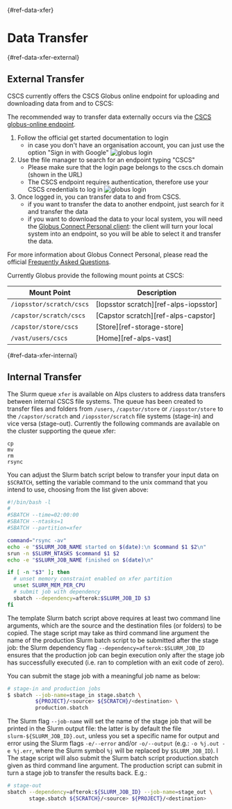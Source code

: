 [](){#ref-data-xfer}
# Data Transfer

[](){#ref-data-xfer-external}
## External Transfer

CSCS currently offers the CSCS Globus online endpoint for uploading and downloading data from and to CSCS:

The recommended way to transfer data externally occurs via the [CSCS globus-online endpoint](https://www.globus.org).


1. Follow the official get started documentation to login
    * in case you don't have an organisation account, you can just use the option "Sign in with Google"
    ![globus login](../images/storage/globus_login.png)
2. Use the file manager to search for an endpoint typing "CSCS"
    * Please make sure that the login page belongs to the cscs.ch domain (shown in the URL)
    * The CSCS endpoint requires authentication, therefore use your CSCS credentials to log in
    ![globus login](../images/storage/globus_endpoint_login.png)
3. Once logged in, you can transfer data to and from CSCS.
    * if you want to transfer the data to another endpoint, just search for it and transfer the data
    * if you want to download the data to your local system, you will need the [Globus Connect Personal client](https://www.globus.org/globus-connect-personal): the client will turn your local system into an endpoint, so you will be able to select it and transfer the data.

For more information about Globus Connect Personal, please read the official [Frequently Asked Questions](https://docs.globus.org/faq/globus-connect-endpoints/).

Currently Globus provide the following mount points at CSCS:

| Mount Point | Description |
|---|---|
| `/iopsstor/scratch/cscs` | [Iopsstor scratch][ref-alps-iopsstor] |
| `/capstor/scratch/cscs` | [Capstor scratch][ref-alps-capstor] |
| `/capstor/store/cscs` | [Store][ref-storage-store] |
| `/vast/users/cscs` | [Home][ref-alps-vast] |

[](){#ref-data-xfer-internal}
## Internal Transfer

The Slurm queue `xfer` is available on Alps clusters to address data transfers between internal CSCS file systems.
The queue has been created to transfer files and folders from `/users`, `/capstor/store` or `/iopsstor/store` to the `/capstor/scratch` and `/iopsstor/scratch` file systems (stage-in) and vice versa (stage-out).
Currently the following commands are available on the cluster supporting the queue xfer:

```
cp
mv
rm
rsync
```

You can adjust the Slurm batch script below to transfer your input data on `$SCRATCH`, setting the variable command to the unix command that you intend to use, choosing from the list given above:

```bash
#!/bin/bash -l
#
#SBATCH --time=02:00:00
#SBATCH --ntasks=1
#SBATCH --partition=xfer

command="rsync -av"
echo -e "$SLURM_JOB_NAME started on $(date):\n $command $1 $2\n"
srun -n $SLURM_NTASKS $command $1 $2
echo -e "$SLURM_JOB_NAME finished on $(date)\n"

if [ -n "$3" ]; then
  # unset memory constraint enabled on xfer partition
  unset SLURM_MEM_PER_CPU
  # submit job with dependency
  sbatch --dependency=afterok:$SLURM_JOB_ID $3
fi
```

The template Slurm batch script above requires at least two command line arguments, which are the source and the destination files (or folders) to be copied.
The stage script may take as third command line argument the name of the production Slurm batch script to be submitted after the stage job: the Slurm dependency flag `--dependency=afterok:$SLURM_JOB_ID` ensures that the production job can begin execution only after the stage job has successfully executed (i.e. ran to completion with an exit code of zero).

You can submit the stage job with a meaningful job name as below:

```bash
# stage-in and production jobs
$ sbatch --job-name=stage_in stage.sbatch \
         ${PROJECT}/<source> ${SCRATCH}/<destination> \
         production.sbatch
```

The Slurm flag `--job-name` will set the name of the stage job that will be printed in the Slurm output file: the latter is by default the file `slurm-${SLURM_JOB_ID}.out`, unless you set a specific name for output and error using the Slurm flags `-e/--error` and/or `-o/--output` (e.g.: `-o %j.out -e %j.err`, where the Slurm symbol `%j` will be replaced by `$SLURM_JOB_ID`).
l
The stage script will also submit the Slurm batch script production.sbatch given as third command line argument.
The production script can submit in turn a stage job to transfer the results back. E.g.:

```bash
# stage-out
sbatch --dependency=afterok:${SLURM_JOB_ID} --job-name=stage_out \
       stage.sbatch ${SCRATCH}/<source> ${PROJECT}/<destination>
```

